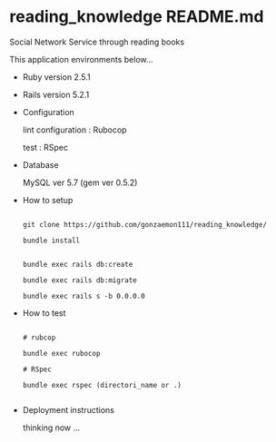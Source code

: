 # reading_knowledge README.md

Social Network Service through reading books

This application environments below...

* Ruby version
2.5.1

* Rails version
5.2.1

* Configuration

    lint configuration : Rubocop

    test : RSpec

* Database

    MySQL ver 5.7 (gem ver 0.5.2)

* How to setup


    ```

    git clone https://github.com/gonzaemon111/reading_knowledge/

    bundle install


    bundle exec rails db:create

    bundle exec rails db:migrate

    bundle exec rails s -b 0.0.0.0

    ```


* How to test

    ```

    # rubcop

    bundle exec rubocop

    # RSpec

    bundle exec rspec (directori_name or .)


    ```

* Deployment instructions

    thinking now ...

